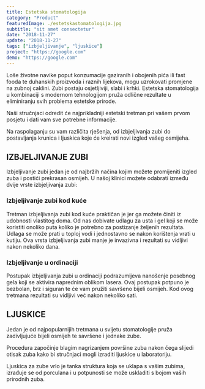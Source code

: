 ```yaml
---
title: Estetska stomatologija
category: "Product"
featuredImage: ./estetskastomatologija.jpg
subtitle: "sit amet consectetur"
date: "2018-11-27"
update: "2018-11-27"
tags: ["izbjeljivanje", "ljuskice"]
project: "https://google.com"
demo: "https://google.com"
---
```

Loše životne navike poput konzumacije gaziranih i obojenih pića ili fast fooda te duhanskih proizvoda i raznih lijekova, mogu uzrokovati promjene na zubnoj caklini. Zubi postaju osjetljiviji, slabi i krhki. Estetska stomatologija u kombinaciji s modernom tehnologijom pruža odlične rezultate u eliminiranju svih problema estetske prirode.

Naši stručnjaci odredit će najprikladniji estetski tretman pri vašem prvom posjetu i dati vam sve potrebne informacije.

Na raspolaganju su vam različita rješenja, od izbjeljivanja zubi do postavljanja krunica i ljuskica koje će kreirati novi izgled vašeg osmijeha.

## IZBJELJIVANJE ZUBI

Izbjeljivanje zubi jedan je od najbržih načina kojim možete promijeniti izgled zuba i postići prekrasan osmijeh. U našoj klinici možete odabrati između dvije vrste izbjeljivanja zubi:

### Izbjeljivanje zubi kod kuće

Tretman izbjeljivanja zubi kod kuće praktičan je jer ga možete činiti iz udobnosti vlastitog doma. Od nas dobivate udlagu za usta i gel koji se može koristiti onoliko puta koliko je potrebno za postizanje željenih rezultata. Udlaga se može prati u toploj vodi i jednostavno se nakon korištenja vrati u kutiju. Ova vrsta izbjeljivanja zubi manje je invazivna i rezultati su vidljivi nakon nekoliko dana.

### Izbjeljivanje u ordinaciji

Postupak izbjeljivanja zubi u ordinaciji podrazumijeva nanošenje posebnog gela koji se aktivira naprednim oblikom lasera. Ovaj postupak potpuno je bezbolan, brz i siguran te će vam pružiti savršeno bijeli osmijeh. Kod ovog tretmana rezultati su vidljivi već nakon nekoliko sati.

## LJUSKICE

Jedan je od najpopularnijih tretmana u svijetu stomatologije pruža zadivljujuće bijeli osmijeh te savršene i jednake zube.

Procedura započinje blagim nagrizanjem površine zuba nakon čega slijedi otisak zuba kako bi stručnjaci mogli izraditi ljuskice u laboratoriju.

Ljuskica za zube vrlo je tanka struktura koja se uklapa s vašim zubima, izrađuje se od porculana i u potpunosti se može uskladiti s bojom vaših prirodnih zuba.